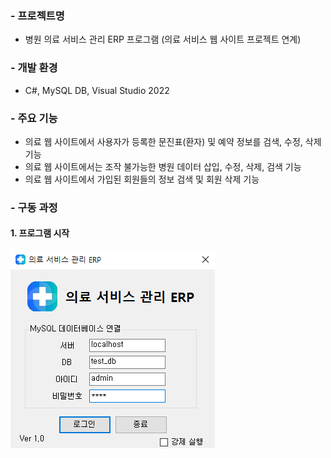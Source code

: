 ### - 프로젝트명
- 병원 의료 서비스 관리 ERP 프로그램 (의료 서비스 웹 사이트 프로젝트 연계)

### - 개발 환경
- C#, MySQL DB, Visual Studio 2022

### - 주요 기능
- 의료 웹 사이트에서 사용자가 등록한 문진표(환자) 및 예약 정보를 검색, 수정, 삭제 기능
- 의료 웹 사이트에서는 조작 불가능한 병원 데이터 삽입, 수정, 삭제, 검색 기능
- 의료 웹 사이트에서 가입된 회원들의 정보 검색 및 회원 삭제 기능

### - 구동 과정
#### 1. 프로그램 시작
![인트로](./Images/1.png)

